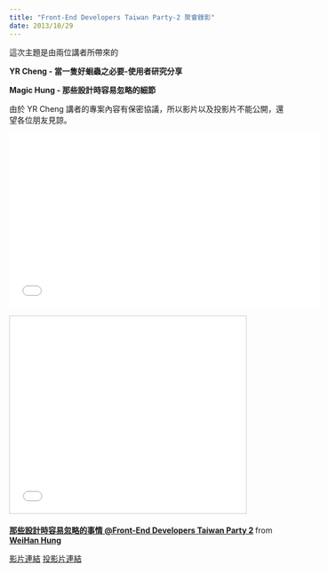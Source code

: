 ```yaml
---
title: "Front-End Developers Taiwan Party-2 聚會錄影"
date: 2013/10/29
---
```

這次主題是由兩位講者所帶來的

**YR Cheng - 當一隻好蛔蟲之必要-使用者研究分享**

**Magic Hung - 那些設計時容易忽略的細節**

由於 YR Cheng 講者的專案內容有保密協議，所以影片以及投影片不能公開，還望各位朋友見諒。

<p>
<iframe width="560" height="315" src="//www.youtube.com/embed/BnfUNnPxNAQ?list=PLmwIWrPep6nmGA5ZfhQ7QwuQVYydRRNsL" frameborder="0" allowfullscreen></iframe>
</p>

<p>
<iframe src="//www.slideshare.net/slideshow/embed_code/27773133" width="425" height="355" frameborder="0" marginwidth="0" marginheight="0" scrolling="no" style="border:1px solid #CCC; border-width:1px; margin-bottom:5px; max-width: 100%;" allowfullscreen> </iframe> <div style="margin-bottom:5px"> <strong> <a href="//www.slideshare.net/hungwh/frontend-developers-taiwan-party-2" title="那些設計時容易忽略的事情 @Front-End Developers Taiwan Party 2" target="_blank">那些設計時容易忽略的事情 @Front-End Developers Taiwan Party 2</a> </strong> from <strong><a href="//www.slideshare.net/hungwh" target="_blank">WeiHan Hung</a></strong> </div>
</p>

[影片連結](https://www.youtube.com/playlist?feature=edit_ok&list=PLmwIWrPep6nmGA5ZfhQ7QwuQVYydRRNsL)
[投影片連結](http://www.slideshare.net/hungwh/frontend-developers-taiwan-party-2)
